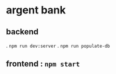 # argent bank

## backend

. `npm run dev:server`
. `npm run populate-db`

## frontend : `npm start`

